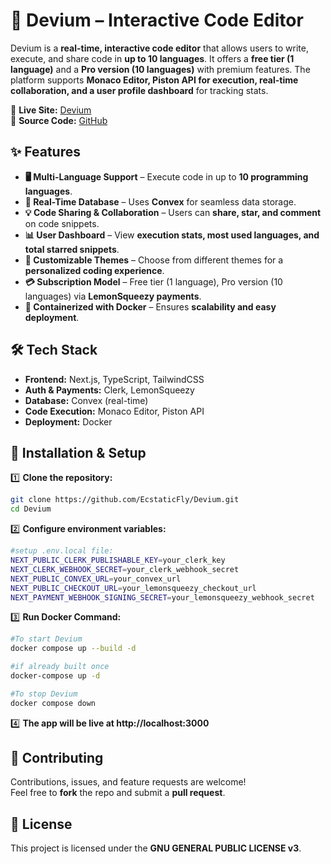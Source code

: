 # 🚀 Devium – Interactive Code Editor  

Devium is a **real-time, interactive code editor** that allows users to write, execute, and share code in **up to 10 languages**. It offers a **free tier (1 language)** and a **Pro version (10 languages)** with premium features. The platform supports **Monaco Editor, Piston API for execution, real-time collaboration, and a user profile dashboard** for tracking stats.  

🔗 **Live Site:** [Devium](https://devium-nine.vercel.app/)  
📂 **Source Code:** [GitHub](https://github.com/EcstaticFly/Devium)  

## ✨ Features  
- **🖥️ Multi-Language Support** – Execute code in up to **10 programming languages**.  
- **💾 Real-Time Database** – Uses **Convex** for seamless data storage.  
- **💡 Code Sharing & Collaboration** – Users can **share, star, and comment** on code snippets.  
- **📊 User Dashboard** – View **execution stats, most used languages, and total starred snippets**.  
- **🎨 Customizable Themes** – Choose from different themes for a **personalized coding experience**.  
- **💳 Subscription Model** – Free tier (1 language), Pro version (10 languages) via **LemonSqueezy payments**.  
- **🐳 Containerized with Docker** – Ensures **scalability and easy deployment**.  

## 🛠 Tech Stack  
- **Frontend:** Next.js, TypeScript, TailwindCSS  
- **Auth & Payments:** Clerk, LemonSqueezy  
- **Database:** Convex (real-time)  
- **Code Execution:** Monaco Editor, Piston API  
- **Deployment:** Docker  

## 🚀 Installation & Setup  
1️⃣ **Clone the repository:**  
   ```bash
   git clone https://github.com/EcstaticFly/Devium.git
   cd Devium
   ```
2️⃣ **Configure environment variables:**
```bash
#setup .env.local file:
NEXT_PUBLIC_CLERK_PUBLISHABLE_KEY=your_clerk_key
NEXT_CLERK_WEBHOOK_SECRET=your_clerk_webhook_secret
NEXT_PUBLIC_CONVEX_URL=your_convex_url
NEXT_PUBLIC_CHECKOUT_URL=your_lemonsqueezy_checkout_url
NEXT_PAYMENT_WEBHOOK_SIGNING_SECRET=your_lemonsqueezy_webhook_secret
```

3️⃣ **Run Docker Command:**
```bash
#To start Devium
docker compose up --build -d

#if already built once
docker-compose up -d

#To stop Devium
docker compose down
```

4️⃣ **The app will be live at http://localhost:3000** 

## 🤝 Contributing  
Contributions, issues, and feature requests are welcome!  
Feel free to **fork** the repo and submit a **pull request**.  

## 📜 License  
This project is licensed under the **GNU GENERAL PUBLIC LICENSE v3**.